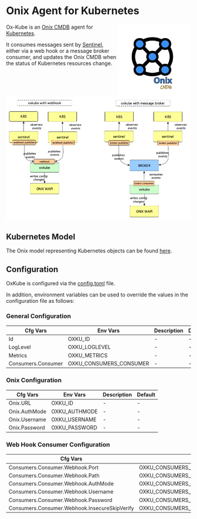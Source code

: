 # Onix Agent for Kubernetes

<img src="../../docs/pics/ox.png" width="200" height="200" align="right">

Ox-Kube is an [Onix CMDB](http://onix.gatblau.org) agent for [Kubernetes](http://kubernetes.io).

 It consumes messages sent by [Sentinel](http://sentinel.gatblau.org),
 either via a web hook or a message broker consumer, and updates the Onix CMDB when the status of Kubernetes resources change.

![OxKube](pics/ox_kube.png)

## Kubernetes Model

 The Onix model representing Kubernetes objects can be found [here](../../docs/models/k8s/readme.md).

## Configuration

 OxKube is configured via the [config.toml](config.toml) file.

 In addition, environment variables can be used to override the values in the configuration file as follows:

### General Configuration

| Cfg Vars | Env Vars | Description | Default |
|---|---|---|---|
| Id | OXKU_ID | - | - |
| LogLevel | OXKU_LOGLEVEL | - | - |
| Metrics | OXKU_METRICS | - | - |
| Consumers.Consumer | OXKU_CONSUMERS_CONSUMER | - | - |

### Onix Configuration

| Cfg Vars | Env Vars | Description | Default |
|---|---|---|---|
| Onix.URL | OXKU_ID | - | - |
| Onix.AuthMode | OXKU_AUTHMODE | - | - |
| Onix.Username | OXKU_USERNAME | - | - |
| Onix.Password | OXKU_PASSWORD | - | - |

### Web Hook Consumer Configuration

| Cfg Vars | Env Vars | Description | Default |
|---|---|---|---|
| Consumers.Consumer.Webhook.Port | OXKU_CONSUMERS_CONSUMER_WEBHOOK_PORT | - | - |
| Consumers.Consumer.Webhook.Path | OXKU_CONSUMERS_CONSUMER_WEBHOOK_PATH | - | - |
| Consumers.Consumer.Webhook.AuthMode | OXKU_CONSUMERS_CONSUMER_WEBHOOK_AUTHMODE | - | - |
| Consumers.Consumer.Webhook.Username | OXKU_CONSUMERS_CONSUMER_WEBHOOK_USERNAME | - | - |
| Consumers.Consumer.Webhook.Password | OXKU_CONSUMERS_CONSUMER_WEBHOOK_PASSWORD | - | - |
| Consumers.Consumer.Webhook.InsecureSkipVerify | OXKU_CONSUMERS_CONSUMER_WEBHOOK_INSECURESKIPVERIFY | - | - |
